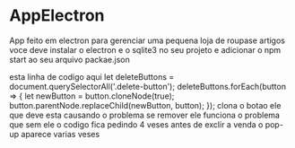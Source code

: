 # AppElectron
App feito em electron para gerenciar uma pequena loja de roupase artigos
voce deve instalar o electron e o sqlite3 no seu projeto e adicionar o npm start ao seu arquivo packae.json


esta linha de codigo aqui let deleteButtons = document.querySelectorAll('.delete-button');
deleteButtons.forEach(button => {
  let newButton = button.cloneNode(true);
  button.parentNode.replaceChild(newButton, button);
}); clona o botao ele que deve esta causando o problema se remover ele funciona o problema que sem ele o codigo fica pedindo 4 veses antes de exclir a venda o pop-up aparece varias veses